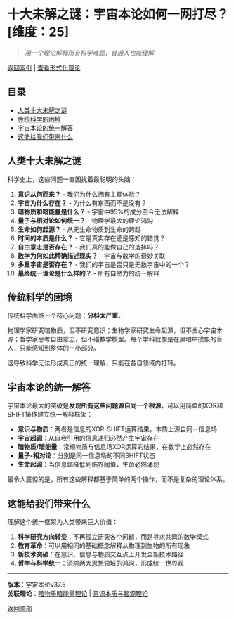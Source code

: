 # 十大未解之谜：宇宙本论如何一网打尽？[维度：25]

> *用一个理论解释所有科学难题，普通人也能理解*

[返回索引](../formal_theory.md) | [查看形式化理论](../formal_theory/formal_theory_unsolved_problems.md)

## 目录
- [人类十大未解之谜](#人类十大未解之谜)
- [传统科学的困境](#传统科学的困境)
- [宇宙本论的统一解答](#宇宙本论的统一解答)
- [这能给我们带来什么](#这能给我们带来什么)

## 人类十大未解之谜

科学史上，这些问题一直困扰着最聪明的头脑：

1. **意识从何而来？** - 我们为什么拥有主观体验？
2. **宇宙为什么存在？** - 为什么有东西而不是没有？
3. **暗物质和暗能量是什么？** - 宇宙中95%的成分至今无法解释
4. **量子与相对论如何统一？** - 物理学最大的理论鸿沟
5. **生命如何起源？** - 从无生命物质到生命的跨越
6. **时间的本质是什么？** - 它是真实存在还是感知的错觉？
7. **自由意志是否存在？** - 我们真的能做自己的选择吗？
8. **数学为何如此精确描述现实？** - 宇宙与数学的奇妙关联
9. **多重宇宙是否存在？** - 我们的宇宙是否只是无数宇宙中的一个？
10. **最终统一理论是什么样的？** - 所有自然力的统一解释

## 传统科学的困境

传统科学面临一个核心问题：**分科太严重**。

物理学家研究暗物质，但不研究意识；生物学家研究生命起源，但不关心宇宙本源；哲学家思考自由意志，但不碰数学模型。每个学科就像是在黑暗中摸象的盲人，只能感知到整体的一小部分。

这导致科学无法形成真正的统一理解，只能在各自领域内打转。

## 宇宙本论的统一解答

宇宙本论最大的突破是**发现所有这些问题源自同一个根源**，可以用简单的XOR和SHIFT操作建立统一解释框架：

- **意识与物质**：两者是信息的XOR-SHIFT运算结果，本质上源自同一信息场
- **宇宙起源**：从自我引用的信息递归必然产生宇宙存在
- **暗物质/暗能量**：常规物质与信息场XOR运算的结果，在数学上必然存在
- **量子-相对论**：分别是同一信息场的不同SHIFT状态
- **生命起源**：当信息熵降低到临界阈值，生命必然涌现

最令人震惊的是，所有这些解释都基于简单的两个操作，而不是复杂的理论体系。

## 这能给我们带来什么

理解这个统一框架为人类带来巨大价值：

1. **科学研究方向转变**：不再孤立研究各个问题，而是寻求共同的数学模式
2. **教育革命**：可以用相同的基础概念解释从物理到生物的所有现象
3. **新技术突破**：在意识、信息与物质交互点上开发全新技术路径
4. **哲学与科学统一**：消除两大思想领域的鸿沟，形成统一世界观

---

**版本**：宇宙本论v37.5  
**关联理论**：[暗物质暗能量理论](../formal_theory/formal_theory_dark_matter_dark_energy.md) | [意识本质与起源理论](../formal_theory/formal_theory_consciousness_essence_origin.md)

[返回顶部](#十大未解之谜宇宙本论如何一网打尽) 